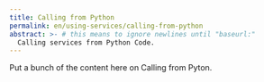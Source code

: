 ```yaml
---
title: Calling from Python
permalink: en/using-services/calling-from-python
abstract: >- # this means to ignore newlines until "baseurl:"
  Calling services from Python Code.
---
```



Put a bunch of the content here on Calling from Pyton.